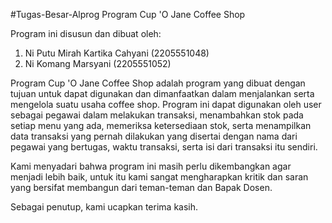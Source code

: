 #Tugas-Besar-Alprog
Program Cup 'O Jane Coffee Shop

Program ini disusun dan dibuat oleh:
1. Ni Putu Mirah Kartika Cahyani (2205551048)
2. Ni Komang Marsyani (2205551052)

Program Cup 'O Jane Coffee Shop adalah program yang dibuat dengan tujuan untuk dapat digunakan dan dimanfaatkan dalam menjalankan serta mengelola suatu usaha coffee shop. Program ini dapat digunakan oleh user sebagai pegawai dalam melakukan transaksi, menambahkan stok pada setiap menu yang ada, memeriksa ketersediaan stok, serta menampilkan data transaksi yang pernah dilakukan yang disertai dengan nama dari pegawai yang bertugas, waktu transaksi, serta isi dari transaksi itu sendiri. 

Kami menyadari bahwa program ini masih perlu dikembangkan agar menjadi lebih baik, untuk itu kami sangat mengharapkan kritik dan saran yang bersifat membangun dari teman-teman dan Bapak Dosen.

Sebagai penutup, kami ucapkan terima kasih.
